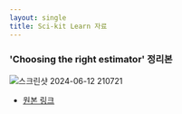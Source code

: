 ```yaml
---
layout: single
title: Sci-kit Learn 자료
---
```

### 'Choosing the right estimator' 정리본
![스크린샷 2024-06-12 210721](https://github.com/MOONisYOUNG/MOONisYOUNG.github.io/assets/87643414/e12a76ff-ce00-4abc-a540-dda45996d6b8)  
* [원본 링크](https://scikit-learn.org/stable/tutorial/machine_learning_map/)
